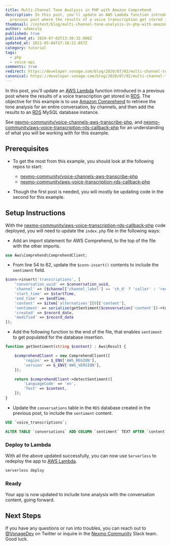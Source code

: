 ```yaml
---
title: Multi-Channel Tone Analysis in PHP with Amazon Comprehend
description: In this post, you'll update an AWS Lambda function introduced in a
  previous post where the results of a voice transcription get stored in RDS.
thumbnail: /content/blog/multi-channel-tone-analysis-in-php-with-amazon-comprehend/Social_Sentiment-Analysis_Voice_1200x627-1.png
author: adamculp
published: true
published_at: 2020-07-02T13:30:32.000Z
updated_at: 2021-05-04T17:18:22.857Z
category: tutorial
tags:
  - php
  - voice-api
comments: true
redirect: https://developer.vonage.com/blog/2020/07/02/multi-channel-tone-analysis-in-php-with-amazon-comprehend
canonical: https://developer.vonage.com/blog/2020/07/02/multi-channel-tone-analysis-in-php-with-amazon-comprehend
---
```

In this post, you'll update an [AWS Lambda](https://aws.amazon.com/lambda/) function introduced in a previous post where the results of a voice transcription get stored in [RDS](https://aws.amazon.com/rds/). The objective for this example is to use [Amazon Comprehend](https://aws.amazon.com/comprehend/) to retrieve the tone analysis for an entire conversation, by channels, and then add the results to an [RDS](https://aws.amazon.com/rds/) MySQL database instance.

See [nexmo-community/voice-channels-aws-transcribe-php](https://github.com/nexmo-community/voice-channels-aws-transcribe-php), and [nexmo-community/aws-voice-transcription-rds-callback-php](https://github.com/nexmo-community/aws-voice-transcription-rds-callback-php) for an understanding of what you will be working with for this example.

<sign-up></sign-up>

## Prerequisites

* To get the most from this example, you should look at the following repos to start:

  * [nexmo-community/voice-channels-aws-transcribe-php](https://github.com/nexmo-community/voice-channels-aws-transcribe-php)
  * [nexmo-community/aws-voice-transcription-rds-callback-php](https://github.com/nexmo-community/aws-voice-transcription-rds-callback-php)
* Though the first post is needed, you will mostly be updating code in the second for this example.

## Setup Instructions

With the [nexmo-community/aws-voice-transcription-rds-callback-php](https://github.com/nexmo-community/aws-voice-transcription-rds-callback-php) code deployed, you will need to update the `index.php` file in the following ways:

* Add an import statement for AWS Comprehend, to the top of the file with the other imports.

```php
use Aws\Comprehend\ComprehendClient;
```

* From line 54 to 62, update the `$conn-insert()` contents to include the `sentiment` field.

```php
$conn->insert('transcriptions', [
    'conversation_uuid' => $conversation_uuid,
    'channel' => ($channel['channel_label'] == 'ch_0' ? 'caller' : 'recipient'),
    'start_time' => $startTime,
    'end_time' => $endTime,
    'content' => $item['alternatives'][0]['content'],
    'sentiment' => serialize(getSentiment($conversation['content'])->toArray()),
    'created' => $record_date,
    'modified' => $record_date
]);
```

* Add the following function to the end of the file, that enables `sentiment` to get populated for the database insertion.

```php
function getSentiment(string $content) : Aws\Result {

    $comprehendClient = new ComprehendClient([
        'region' => $_ENV['AWS_REGION'],
        'version' => $_ENV['AWS_VERSION'],
    ]);

    return $comprehendClient->detectSentiment([
        'LanguageCode' => 'en',
        'Text' => $content,
    ]);
}
```

* Update the `conversations` table in the `RDS` database created in the previous post, to include the `sentiment` content.

```sql
USE `voice_transcriptions`;

ALTER TABLE `conversations` ADD COLUMN `sentiment` TEXT AFTER `content`
```

### Deploy to Lambda

With all the above updated successfully, you can now use `Serverless` to redeploy the app to [AWS Lambda](https://aws.amazon.com/lambda/).

```bash
serverless deploy
```

### Ready

Your app is now updated to include tone analysis with the conversation content, going forward.

## Next Steps

If you have any questions or run into troubles, you can reach out to [@VonageDev](https://twitter.com/vonagedev) on Twitter or inquire in the [Nexmo Community](http://nexmo-community.slack.com) Slack team. Good luck.